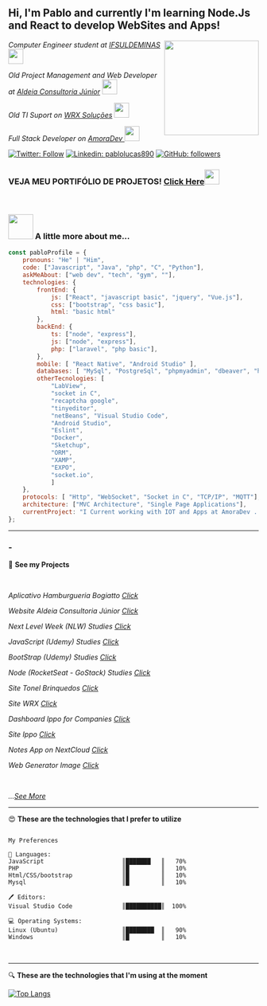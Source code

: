 <h2>  Hi, I'm Pablo and currently I'm learning Node.Js and React to develop WebSites and Apps!</h2>
<img align='right' src="https://media.giphy.com/media/M9gbBd9nbDrOTu1Mqx/giphy.gif" width="190">

<p>
<em>Computer Engineer student at <a href="https://portal.pcs.ifsuldeminas.edu.br/">IFSULDEMINAS</a>
   <img src="https://media.giphy.com/media/ZEUODEtQiUZWGg6IHR/giphy.gif" width="30"> 
</em>
</p>

<p>
<em>

</em>
</p>

<p>
<em>Old Project Management and Web Developer at <a href="http://aldeiaconsultoriajr.com/">Aldeia Consultoria Júnior</a>
   <img src="https://media.giphy.com/media/UVG0BN8TOMKkPOJS6e/giphy.gif" width="30"> 
</em>
</p>

<p>
<em>

</em>
</p>

<p>
<em>Old TI Suport on <a href="http://wrx.com.br/">WRX Soluções</a>
   <img src="https://media.giphy.com/media/UVG0BN8TOMKkPOJS6e/giphy.gif" width="30"> 
</em>
</p>

<p>
<em>

</em>
</p>

<p>
   <em>Full Stack Developer on <a href="https://www.linkedin.com/company/amoradev/">AmoraDev </a>
   <img src="https://media.giphy.com/media/UVG0BN8TOMKkPOJS6e/giphy.gif" width="30"> 
</em>
</p>

[![Twitter: Follow](https://img.shields.io/twitter/follow/PabloLucas4067?label=Follow&link=https://twitter.com/PabloLucas4067/)](https://twitter.com/PabloLucas4067/)
[![Linkedin: pablolucas890](https://img.shields.io/badge/-Pablo-blue?style=flat-square&logo=Linkedin&logoColor=white&link=https://www.linkedin.com/in/pablolucas890/)](https://www.linkedin.com/in/pablolucas890/)
[![GitHub: followers](https://img.shields.io/github/followers/pablolucas890?label=Follow&style=social&link=https://github.com/pablolucas890/)](https://github.com/pablolucas890/)

<!--ts-->
### VEJA MEU PORTIFÓLIO DE PROJETOS! [Click Here](#-)<img src="https://media.giphy.com/media/w6q8QrjYAACIPLdYU6/giphy.gif" width="30"> 
<br>
<!--te-->

### <img src="https://media.giphy.com/media/c7NKIZXSVZS0yhfaIG/giphy.gif" width="50"> A little more about me...  

```javascript
const pabloProfile = {
    pronouns: "He" | "Him",
    code: ["Javascript", "Java", "php", "C", "Python"],
    askMeAbout: ["web dev", "tech", "gym", ""],
    technologies: {
        frontEnd: {
            js: ["React", "javascript basic", "jquery", "Vue.js"],
            css: ["bootstrap", "css basic"],
            html: "basic html"
        },
        backEnd: {
            ts: ["node", "express"],
            js: ["node", "express"],
            php: ["laravel", "php basic"],
        },
        mobile: [ "React Native", "Android Studio" ],
        databases: [ "MySql", "PostgreSql", "phpmyadmin", "dbeaver", "heidisql"],
        otherTecnologies: [
            "LabView",
            "socket in C",
            "recaptcha google",
            "tinyeditor",
            "netBeans", "Visual Studio Code",
            "Android Studio",
            "Eslint",
            "Docker",
            "Sketchup",
            "ORM",
            "XAMP",
            "EXPO",
            "socket.io",
            ]
    },
    protocols: [ "Http", "WebSocket", "Socket in C", "TCP/IP", "MQTT"],
    architecture: ["MVC Architecture", "Single Page Applications"],
    currentProject: "I Current working with IOT and Apps at AmoraDev ..."
};
```
---
### -
📱 **See my Projects** 

<br>
<p>
<em>Aplicativo Hamburgueria Bogiatto <a href="https://github.com/pablolucas890/Aplicativo_BogiattoHamburgueria">Click</a>
</em>
</p>
<p>
<em>Website Aldeia Consultoria Júnior <a href="http://aldeiaconsultoriajr.com/">Click</a>
</em>
</p>
<p>
<em>Next Level Week (NLW) Studies <a href="https://github.com/pablolucas890/nlw">Click</a>
</em>
</p>
<p>
<em>JavaScript (Udemy) Studies <a href="https://github.com/pablolucas890/javascript">Click</a>
</em>
</p>
<p>
<em>BootStrap (Udemy) Studies <a href="https://github.com/pablolucas890/bootstrap">Click</a>
</em>
</p>
<p>
<em>Node (RocketSeat - GoStack) Studies <a href="https://github.com/pablolucas890/nodejs">Click</a>
</em>
</p>
<p>
<em>Site Tonel Brinquedos <a href="https://tonelpresentes.com.br/">Click</a>
</em>
</p>
<p>
<em>Site WRX <a href="https://wrx.com.br/">Click</a>
</em>
</p>
<p>
<em>Dashboard Ippo for Companies <a href="https://github.com/pablolucas890/DashboardIppo">Click</a>
</em>
</p>
<p>
<em>Site Ippo <a href="https://ippo.com.br">Click</a>
</em>
</p>
<p>
<em>Notes App on NextCloud <a href="https://github.com/pablolucas890/app_note_amoradev_nextcloud">Click</a>
</em>
</p>
<p>
<em>Web Generator Image <a href="https://github.com/pablolucas890/web-portal-generate-image">Click</a>
</em>
</p>
<br>
<p>
<em>...<a href="https://github.com/pablolucas890?tab=repositories">See More</a>
</em>
</p>

---

😍 **These are the technologies that I prefer to utilize** 

```text

My Preferences

📑 Languages:                       
JavaScript                      ║███████   ║   70%
PHP                             ║█         ║   10% 
Html/CSS/bootstrap              ║█         ║   10% 
Mysql                           ║█         ║   10% 

🖊 Editors: 
Visual Studio Code              ║██████████║  100% 

💻 Operating Systems: 
Linux (Ubuntu)                  ║████████  ║   90%
Windows                         ║█         ║   10%

```
<br/><hr/>
🔍 **These are the technologies that I'm using at the moment** 

[![Top Langs](https://github-readme-stats.vercel.app/api/top-langs/?username=pablolucas890&layout=compact)](https://github.com/pablolucas890)
